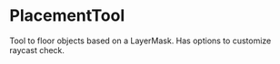 # PlacementTool
Tool to floor objects based on a LayerMask. Has options to customize raycast check.
